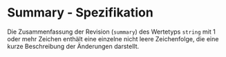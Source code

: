 # Summary - Spezifikation

Die Zusammenfassung der Revision (`summary`) des Wertetyps `string` mit 1 oder mehr Zeichen enthält eine einzelne nicht leere Zeichenfolge, die eine kurze Beschreibung der Änderungen darstellt.
